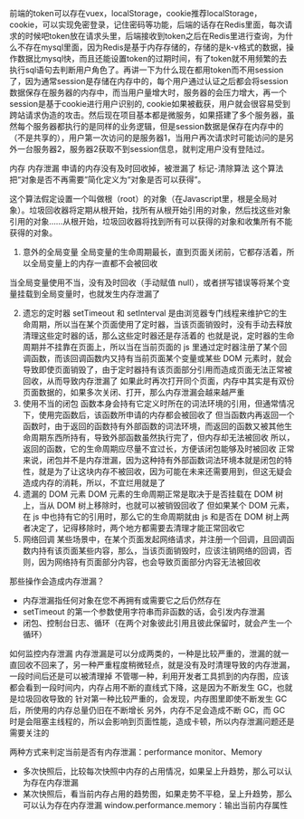 前端的token可以存在vuex，localStorage，cookie推荐localStorage，cookie，可以实现免密登录，记住密码等功能，后端的话存在Redis里面，每次请求的时候吧token放在请求头里，后端接收到token之后在Redis里进行查询，为什么不存在mysql里面，因为Redis是基于内存存储的，存储的是k-v格式的数据，操作数据比mysql快，而且还能设置token的过期时间，有了token就不用频繁的去执行sql语句去判断用户角色了。再讲一下为什么现在都用token而不用session了，因为通常session是存储在内存中的，每个用户通过认证之后都会将session数据保存在服务器的内存中，而当用户量增大时，服务器的会压力增大，再一个session是基于cookie进行用户识别的, cookie如果被截获，用户就会很容易受到跨站请求伪造的攻击。然后现在项目基本都是微服务，如果搭建了多个服务器，虽然每个服务器都执行的是同样的业务逻辑，但是session数据是保存在内存中的（不是共享的），用户第一次访问的是服务器1，当用户再次请求时可能访问的是另外一台服务器2，服务器2获取不到session信息，就判定用户没有登陆过。


内存
内存泄漏
申请的内存没有及时回收掉，被泄漏了
标记-清除算法
这个算法把“对象是否不再需要”简化定义为“对象是否可以获得”。

这个算法假定设置一个叫做根（root）的对象（在Javascript里，根是全局对象）。垃圾回收器将定期从根开始，找所有从根开始引用的对象，然后找这些对象引用的对象……从根开始，垃圾回收器将找到所有可以获得的对象和收集所有不能获得的对象。

1. 意外的全局变量
全局变量的生命周期最长，直到页面关闭前，它都存活着，所以全局变量上的内存一直都不会被回收

当全局变量使用不当，没有及时回收（手动赋值 null），或者拼写错误等将某个变量挂载到全局变量时，也就发生内存泄漏了

2. 遗忘的定时器
setTimeout 和 setInterval 是由浏览器专门线程来维护它的生命周期，所以当在某个页面使用了定时器，当该页面销毁时，没有手动去释放清理这些定时器的话，那么这些定时器还是存活着的
也就是说，定时器的生命周期并不挂靠在页面上，所以当在当前页面的 js 里通过定时器注册了某个回调函数，而该回调函数内又持有当前页面某个变量或某些 DOM 元素时，就会导致即使页面销毁了，由于定时器持有该页面部分引用而造成页面无法正常被回收，从而导致内存泄漏了
如果此时再次打开同个页面，内存中其实是有双份页面数据的，如果多次关闭、打开，那么内存泄漏会越来越严重
3. 使用不当的闭包
函数本身会持有它定义时所在的词法环境的引用，但通常情况下，使用完函数后，该函数所申请的内存都会被回收了
但当函数内再返回一个函数时，由于返回的函数持有外部函数的词法环境，而返回的函数又被其他生命周期东西所持有，导致外部函数虽然执行完了，但内存却无法被回收
所以，返回的函数，它的生命周期应尽量不宜过长，方便该闭包能够及时被回收
正常来说，闭包并不是内存泄漏，因为这种持有外部函数词法环境本就是闭包的特性，就是为了让这块内存不被回收，因为可能在未来还需要用到，但这无疑会造成内存的消耗，所以，不宜烂用就是了
4. 遗漏的 DOM 元素
DOM 元素的生命周期正常是取决于是否挂载在 DOM 树上，当从 DOM 树上移除时，也就可以被销毁回收了
但如果某个 DOM 元素，在 js 中也持有它的引用时，那么它的生命周期就由 js 和是否在 DOM 树上两者决定了，记得移除时，两个地方都需要去清理才能正常回收它
5. 网络回调
某些场景中，在某个页面发起网络请求，并注册一个回调，且回调函数内持有该页面某些内容，那么，当该页面销毁时，应该注销网络的回调，否则，因为网络持有页面部分内容，也会导致页面部分内容无法被回收

那些操作会造成内存泄漏？
* 内存泄漏指任何对象在您不再拥有或需要它之后仍然存在
* setTimeout 的第一个参数使用字符串而非函数的话，会引发内存泄漏
* 闭包、控制台日志、循环（在两个对象彼此引用且彼此保留时，就会产生一个循环）

如何监控内存泄漏
内存泄漏是可以分成两类的，一种是比较严重的，泄漏的就一直回收不回来了，另一种严重程度稍微轻点，就是没有及时清理导致的内存泄漏，一段时间后还是可以被清理掉
不管哪一种，利用开发者工具抓到的内存图，应该都会看到一段时间内，内存占用不断的直线式下降，这是因为不断发生 GC，也就是垃圾回收导致的
针对第一种比较严重的，会发现，内存图里即使不断发生 GC 后，所使用的内存总量仍旧在不断增长
另外，内存不足会造成不断 GC，而 GC 时是会阻塞主线程的，所以会影响到页面性能，造成卡顿，所以内存泄漏问题还是需要关注的

两种方式来判定当前是否有内存泄漏：performance monitor、Memory
* 多次快照后，比较每次快照中内存的占用情况，如果呈上升趋势，那么可以认为存在内存泄漏
* 某次快照后，看当前内存占用的趋势图，如果走势不平稳，呈上升趋势，那么可以认为存在内存泄漏
window.performance.memory：输出当前内存属性